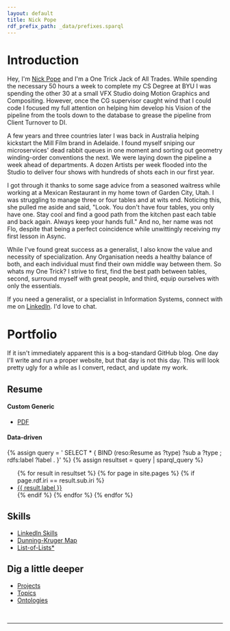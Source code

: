 ```yaml
---
layout: default
title: Nick Pope
rdf_prefix_path: _data/prefixes.sparql
---
```


# Introduction

Hey, I'm [Nick Pope](www.linkedin.com/in/nickkpope) and I'm a One Trick Jack of All Trades. While spending the necessary 50 hours a week to complete my CS Degree at BYU I was spending the other 30 at a small VFX Studio doing Motion Graphics and Compositing. However, once the CG supervisor caught wind that I could code I focused my full attention on helping him develop his Vision of the pipeline from the tools down to the database to grease the pipeline from Client Turnover to DI.

A few years and three countries later I was back in Australia helping kickstart the Mill Film brand in Adelaide. I found myself sniping our microservices' dead rabbit queues in one moment and sorting out geometry winding-order conventions the next. We were laying down the pipeline a week ahead of departments. A dozen Artists per week flooded into the Studio to deliver four shows with hundreds of shots each in our first year.

I got through it thanks to some sage advice from a seasoned waitress while working at a Mexican Restaurant in my home town of Garden City, Utah. I was struggling to manage three or four tables and at wits end. Noticing this, she pulled me aside and said, "Look. You don't have four tables, you only have one. Stay cool and find a good path from the kitchen past each table and back again. Always keep your hands full." And no, her name was not Flo, despite that being a perfect coincidence while unwittingly receiving my first lesson in Async.

While I've found great success as a generalist, I also know the value and necessity of specialization. Any Organisation needs a healthy balance of both, and each individual must find their own middle way between them. So whats my One Trick? I strive to first, find the best path between tables, second, surround myself with great people, and third, equip ourselves with only the essentials.

If you need a generalist, or a specialist in Information Systems, connect with me on [LinkedIn](www.linkedin.com/in/nickkpope). I'd love to chat.

# Portfolio
If it isn't immediately apparent this is a bog-standard GitHub blog. One day I'll write and run a proper website, but that day is not this day. This will look pretty ugly for a while as I convert, redact, and update my work.

## Resume

#### Custom Generic

* [PDF](https://raw.githubusercontent.com/onetrickjack/persona/refs/heads/main/resume_2025_v02.pdf)

#### Data-driven

{% assign query = '
SELECT *
{
    BIND (reso:Resume as ?type)
    ?sub a ?type ;
        rdfs:label ?label .
}' %}
{% assign resultset = query | sparql_query %}
<ul>
{% for result in resultset %}
    {% for page in site.pages %}
        {% if page.rdf.iri == result.sub.iri %}
        <li>
            <a href="{{ page.url | relative_url }}">{{ result.label }}</a>
        </li>
        {% endif %}
    {% endfor %}
{% endfor %}
</ul>

## Skills
* [LinkedIn Skills](https://www.linkedin.com/in/nickkpope/details/skills/)
* [Dunning-Kruger Map](./Skills.md#dunning-kruger-skills-map)
* [List-of-Lists*](./Skills.md#list-of-lists-of-skills)

## Dig a little deeper

* [Projects](./Projects)
* [Topics](./Topics)
* [Ontologies](./Ontologies)
<br/>

---

